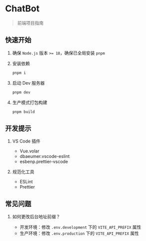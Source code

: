 # ChatBot

> 前端项目指南

## 快速开始

1. 确保 `Node.js` 版本 `>= 18`，确保已全局安装 `pnpm`

2. 安装依赖

   ```bash
   pnpm i
   ```

3. 启动 Dev 服务器

   ```bash
   pnpm dev
   ```

4. 生产模式打包构建

   ```bash
   pnpm build
   ```

## 开发提示

1. VS Code 插件

   - Vue.volar
   - dbaeumer.vscode-eslint
   - esbenp.prettier-vscode

2. 规范化工具

   - ESLint
   - Prettier

## 常见问题

1. 如何更改后台地址前缀？

   - 开发环境：修改 `.env.development` 下的 `VITE_API_PREFIX` 属性
   - 生产环境：修改 `.env.production` 下的 `VITE_API_PREFIX` 属性
